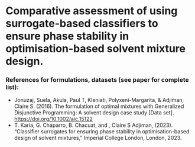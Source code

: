 
# Comparative assessment of using surrogate-based classifiers to ensure phase stability in optimisation-based solvent mixture design.
### References for formulations, datasets (see paper for complete list):
- Jonuzaj, Suela, Akula, Paul T, Kleniati, Polyxeni-Margarita, & Adjiman, Claire S. (2016). The formulation of optimal mixtures with Generalized Disjunctive Programming: A solvent design case study [Data set]. https://doi.org/10.1002/aic.15122
- T. Karia, G. Chaparro, B. Chacuat, and , Claire S Adjiman, (2023). “Classifier surrogates for ensuring phase stability in optimisation-based design of solvent mixtures,” Imperial College London, London, 2023.
